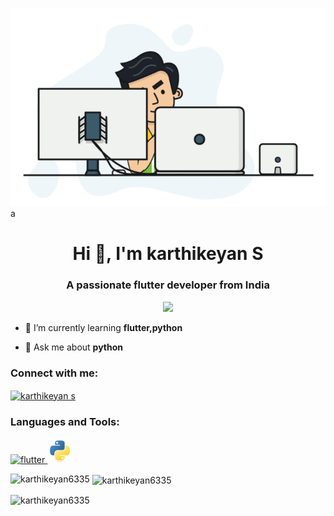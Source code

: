 ![MasterHead](https://raw.githubusercontent.com/rajpratyush/rajpratyush/master/me_1.gif)a
<h1 align="center">Hi 👋, I'm karthikeyan S</h1>
<h3 align="center">A passionate flutter developer from India</h3>

<p align="center"> <img src="https://th.bing.com/th?q=GIS+Big+Data&w=120&h=120&c=1&rs=1&qlt=90&cb=1&dpr=1.3&pid=InlineBlock&mkt=en-IN&cc=IN&setlang=en&adlt=moderate&t=1&mw=247">

- 🌱 I’m currently learning **flutter,python**

- 💬 Ask me about **python**

<h3 align="left">Connect with me:</h3>
<p align="left">
<a href="https://linkedin.com/in/karthikeyan s" target="blank"><img align="center" src="https://raw.githubusercontent.com/rahuldkjain/github-profile-readme-generator/master/src/images/icons/Social/linked-in-alt.svg" alt="karthikeyan s" height="30" width="40" /></a>
</p>

<h3 align="left">Languages and Tools:</h3>
<p align="left"> <a href="https://flutter.dev" target="_blank" rel="noreferrer"> <img src="https://www.vectorlogo.zone/logos/flutterio/flutterio-icon.svg" alt="flutter" width="40" height="40"/> </a> <a href="https://www.python.org" target="_blank" rel="noreferrer"> <img src="https://raw.githubusercontent.com/devicons/devicon/master/icons/python/python-original.svg" alt="python" width="40" height="40"/> </a> </p>

<p><img align="left" src="https://github-readme-stats.vercel.app/api/top-langs?username=karthikeyan6335&show_icons=true&locale=en&layout=compact" alt="karthikeyan6335" /></p>

<p>&nbsp;<img align="center" src="https://github-readme-stats.vercel.app/api?username=karthikeyan6335&show_icons=true&locale=en" alt="karthikeyan6335" /></p>

<p><img align="center" src="https://github-readme-streak-stats.herokuapp.com/?user=karthikeyan6335&" alt="karthikeyan6335" /></p>
